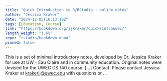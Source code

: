 ```yaml
---
title: "Quick Introduction to R/RStudio - online notes"
author: "Jessica Kraker"
date: "2024-12-05T16:13:19Z"
tags: [Education, Course]
link: "https://bookdown.org/jjkraker/quickrintrouwec/"
length_weight: "1.6%"
repo: "rstudio/bookdown-demo"
pinned: false
---
```


This is a set of minimal introductory notes, developed by Dr. Jessica Kraker for use at UW - Eau Claire and in community education. Original notes were devised for the UWEC DS 140 course. [...] Contact: Please contact Jessica Kraker at krakerjj@uwec.edu with questions or ...
